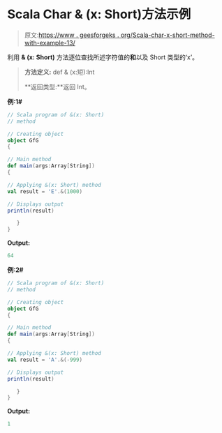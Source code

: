 # Scala Char & (x: Short)方法示例

> 原文:[https://www . geesforgeks . org/Scala-char-x-short-method-with-example-13/](https://www.geeksforgeeks.org/scala-char-x-short-method-with-example-13/)

利用 **& (x: Short)** 方法逐位查找所述字符值的**和**以及 Short 类型的‘x’。

> **方法定义:** def & (x:短):Int
> 
> **返回类型:**返回 Int。

**例:1#**

```scala
// Scala program of &(x: Short)
// method

// Creating object
object GfG
{  

// Main method
def main(args:Array[String])
{

// Applying &(x: Short) method 
val result = 'E'.&(1000)

// Displays output
println(result)

   }
} 
```

**Output:**

```scala
64

```

**例:2#**

```scala
// Scala program of &(x: Short)
// method

// Creating object
object GfG
{  

// Main method
def main(args:Array[String])
{

// Applying &(x: Short) method
val result = 'A'.&(-999)

// Displays output
println(result)

   }
} 
```

**Output:**

```scala
1

```